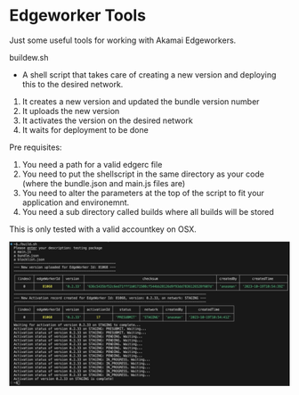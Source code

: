 # Edgeworker Tools
Just some useful tools for working with Akamai Edgeworkers.

buildew.sh 
- A shell script that takes care of creating a new version and deploying this to the desired network. 
1. It creates a new version and updated the bundle version number
2. It uploads the new version
3. It activates the version on the desired network
4. It waits for deployment to be done

Pre requisites:
1. You need a path for a valid edgerc file
2. You need to put the shellscript in the same directory as your code (where the bundle.json and main.js files are)
3. You need to alter the parameters at the top of the script to fit your application and environemnt.
4. You need a sub directory called builds where all builds will be stored

This is only tested with a valid accountkey on OSX.

![alt text](https://github.com/andersnas/edgeworkertools/blob/main/screenshot.jpg?raw=true)
